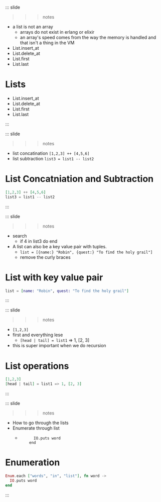 
::: slide

>>> notes
- a list is not an array
  - arrays do not exist in erlang or elixir
  - an array's speed comes from the way the memory is handled and that isn't a thing in the VM
- List.insert_at
- List.delete_at
- List.first
- List.last

>>>

# Lists

- List.insert_at
- List.delete_at
- List.first
- List.last

:::

::: slide

>>> notes

- list concatination ```[1,2,3] ++ [4,5,6]```
- list subtraction ```list3 = list1 -- list2```

>>>

# List Concatniation and Subtraction

```elixir
[1,2,3] ++ [4,5,6]
list3 = list1 -- list2
```

:::

::: slide

>>> notes
- search
  - if 4 in list3 do end
- A list can also be a key value pair with tuples.
  - ``` list = [{name:} "Robin", {quest:} "To find the holy grail"] ```
  - remove the curly braces
>>>

# List with key value pair

```elixir
list = [name: "Robin", quest: "To find the holy grail"]
```

:::

::: slide

>>> notes
- ```[1,2,3]```
- first and everything lese
  - ```[head | tail] = list1``` => 1, [2, 3]
- this is super important when we do recursion
>>>

# List operations

```elixir
[1,2,3]
[head | tail] = list1 => 1, [2, 3]
```

:::

::: slide

>>> notes
- How to go through the lists
- Enumerate through list
  - ``` Enum.each ["words", "in", "list"], fn word ->
          IO.puts word
        end
    ```
>>>

# Enumeration

```elixir
Enum.each ["words", "in", "list"], fn word ->
  IO.puts word
end
```
:::
